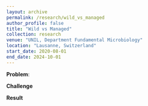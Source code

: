 ```yaml
---
layout: archive
permalink: /research/wild_vs_managed
author_profile: false
title: "Wild vs Managed"
collection: research
venue: "UNIL, Department Fundamental Microbiology"
location: "Lausanne, Switzerland"
start_date: 2020-08-01
end_date: 2024-10-01
---
```


**Problem**: 

**Challenge**

**Result**